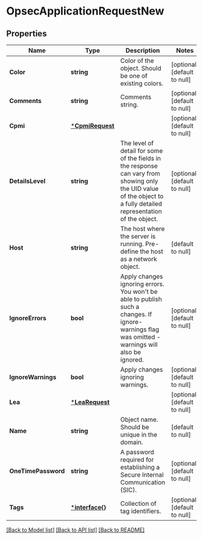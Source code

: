 # OpsecApplicationRequestNew

## Properties
Name | Type | Description | Notes
------------ | ------------- | ------------- | -------------
**Color** | **string** | Color of the object. Should be one of existing colors. | [optional] [default to null]
**Comments** | **string** | Comments string. | [optional] [default to null]
**Cpmi** | [***CpmiRequest**](CpmiRequest.md) |  | [optional] [default to null]
**DetailsLevel** | **string** | The level of detail for some of the fields in the response can vary from showing only the UID value of the object to a fully detailed representation of the object. | [optional] [default to null]
**Host** | **string** | The host where the server is running. Pre-define the host as a network object. | [default to null]
**IgnoreErrors** | **bool** | Apply changes ignoring errors. You won&#39;t be able to publish such a changes. If ignore-warnings flag was omitted - warnings will also be ignored. | [optional] [default to null]
**IgnoreWarnings** | **bool** | Apply changes ignoring warnings. | [optional] [default to null]
**Lea** | [***LeaRequest**](LeaRequest.md) |  | [optional] [default to null]
**Name** | **string** | Object name. Should be unique in the domain. | [default to null]
**OneTimePassword** | **string** | A password required for establishing a Secure Internal Communication (SIC). | [optional] [default to null]
**Tags** | [***interface{}**](interface{}.md) | Collection of tag identifiers. | [optional] [default to null]

[[Back to Model list]](../README.md#documentation-for-models) [[Back to API list]](../README.md#documentation-for-api-endpoints) [[Back to README]](../README.md)


